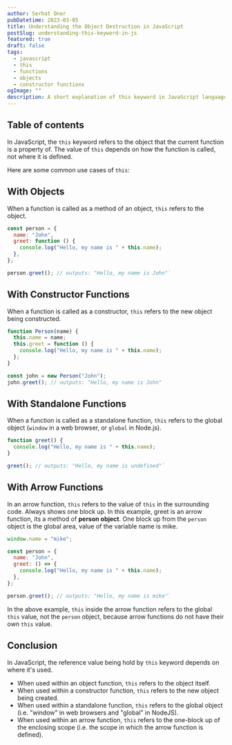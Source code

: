 ```yaml
---
author: Serhat Oner
pubDatetime: 2023-03-05
title: Understanding the Object Destruction in JavaScript
postSlug: understanding-this-keyword-in-js
featured: true
draft: false
tags:
  - javascript
  - this
  - functions
  - objects
  - constructor functions
ogImage: ""
description: A short explanation of this keyword in JavaScript language.
---
```


## Table of contents

In JavaScript, the `this` keyword refers to the object that the current function is a property of. The value of `this` depends on how the function is called, not where it is defined.

Here are some common use cases of `this`:

## With Objects

When a function is called as a method of an object, `this` refers to the object.

```javascript
const person = {
  name: "John",
  greet: function () {
    console.log("Hello, my name is " + this.name);
  },
};

person.greet(); // outputs: "Hello, my name is John"`
```

## With Constructor Functions

When a function is called as a constructor, `this` refers to the new object being constructed.

```javascript
function Person(name) {
  this.name = name;
  this.greet = function () {
    console.log("Hello, my name is " + this.name);
  };
}

const john = new Person("John");
john.greet(); // outputs: "Hello, my name is John"
```

## With Standalone Functions

When a function is called as a standalone function, `this` refers to the global object (`window` in a web browser, or `global` in Node.js).

```javascript
function greet() {
  console.log("Hello, my name is " + this.name);
}

greet(); // outputs: "Hello, my name is undefined"`
```

## With Arrow Functions

In an arrow function, `this` refers to the value of `this` in the surrounding code. Always shows one block up. In this example, greet is an arrow function, its a method of **person object**. One block up from the `person` object is the global area, value of the variable name is mike.

```javascript
window.name = "mike";

const person = {
  name: "John",
  greet: () => {
    console.log("Hello, my name is " + this.name);
  },
};

person.greet(); // outputs: "Hello, my name is mike"`
```

In the above example, `this` inside the arrow function refers to the global `this` value, not the `person` object, because arrow functions do not have their own `this` value.

## Conclusion

In JavaScript, the reference value being hold by `this` keyword depends on where it's used.

- When used within an object function, `this` refers to the object itself.
- When used within a constructor function, `this` refers to the new object being created.
- When used within a standalone function, `this` refers to the global object (i.e. "window" in web browsers and "global" in NodeJS).
- When used within an arrow function, `this` refers to the one-block up of the enclosing scope (i.e. the scope in which the arrow function is defined).
